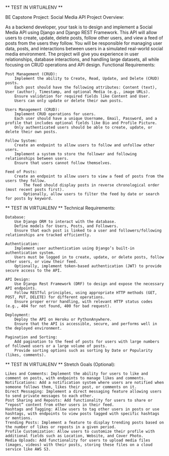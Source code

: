 

** TEST IN  VIRTUALENV **


 BE Capstone Project: Social Media API
Project Overview:

As a backend developer, your task is to design and implement a Social Media API using Django and Django REST Framework. This API will allow users to create, update, delete posts, follow other users, and view a feed of posts from the users they follow. You will be responsible for managing user data, posts, and interactions between users in a simulated real-world social media environment. The project will give you experience in user relationships, database interactions, and handling large datasets, all while focusing on CRUD operations and API design.
Functional Requirements:

    Post Management (CRUD):
        Implement the ability to Create, Read, Update, and Delete (CRUD) posts.
        Each post should have the following attributes: Content (text), User (author), Timestamp, and optional Media (e.g., image URLs).
        Ensure validation for required fields like Content and User.
        Users can only update or delete their own posts.

    Users Management (CRUD):
        Implement CRUD operations for users.
        Each user should have a unique Username, Email, Password, and a profile that includes optional fields like Bio and Profile Picture.
        Only authenticated users should be able to create, update, or delete their own posts.

    Follow System:
        Create an endpoint to allow users to follow and unfollow other users.
        Implement a system to store the follower and following relationships between users.
        Ensure that users cannot follow themselves.

    Feed of Posts:
        Create an endpoint to allow users to view a feed of posts from the users they follow.
            The feed should display posts in reverse chronological order (most recent posts first).
            Optionally, allow users to filter the feed by date or search for posts by keyword.

** TEST IN  VIRTUALENV **
Technical Requirements:

    Database:
        Use Django ORM to interact with the database.
        Define models for Users, Posts, and Followers.
        Ensure that each post is linked to a user and followers/following relationships are tracked efficiently.

    Authentication:
        Implement user authentication using Django’s built-in authentication system.
        Users must be logged in to create, update, or delete posts, follow other users, or view their feed.
        Optionally, implement token-based authentication (JWT) to provide secure access to the API.

    API Design:
        Use Django Rest Framework (DRF) to design and expose the necessary API endpoints.
        Follow RESTful principles, using appropriate HTTP methods (GET, POST, PUT, DELETE) for different operations.
        Ensure proper error handling, with relevant HTTP status codes (e.g., 404 for not found, 400 for bad request).

    Deployment:
        Deploy the API on Heroku or PythonAnywhere.
        Ensure that the API is accessible, secure, and performs well in the deployed environment.

    Pagination and Sorting:
        Add pagination to the feed of posts for users with large numbers of followed users or a large volume of posts.
        Provide sorting options such as sorting by Date or Popularity (likes, comments).

** TEST IN  VIRTUALENV **
Stretch Goals (Optional):

    Likes and Comments: Implement the ability for users to like and comment on posts, with endpoints to manage likes and comments.
    Notifications: Add a notification system where users are notified when someone follows them, likes their post, or comments on it.
    Direct Messaging: Implement a direct messaging feature allowing users to send private messages to each other.
    Post Sharing and Reposts: Add functionality for users to share or “repost” content from other users in their feed.
    Hashtags and Tagging: Allow users to tag other users in posts or use hashtags, with endpoints to view posts tagged with specific hashtags or mentions.
    Trending Posts: Implement a feature to display trending posts based on the number of likes or reposts in a given period.
    Profile Customization: Allow users to customize their profile with additional fields such as Location, Website, and Cover Photo.
    Media Uploads: Add functionality for users to upload media files (images, videos) with their posts, storing these files on a cloud service like AWS S3.
